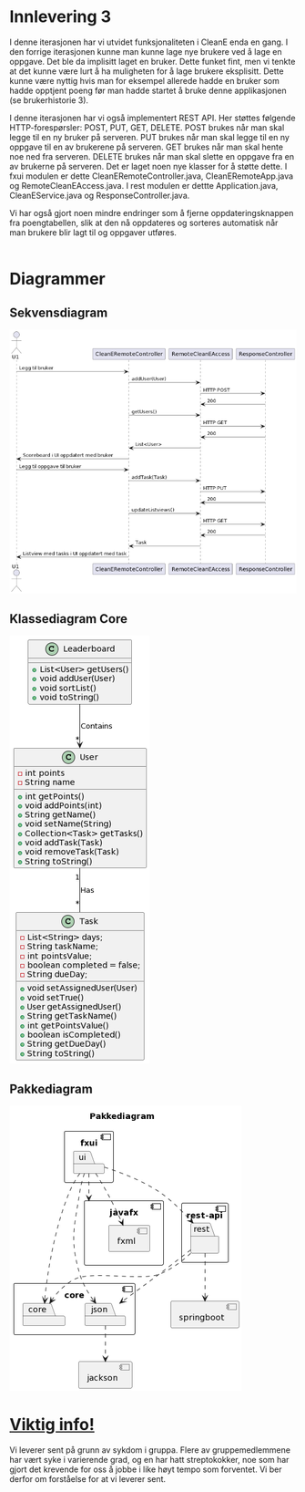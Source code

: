 <h1> Innlevering 3</h1>

I denne iterasjonen har vi utvidet funksjonaliteten i CleanE enda en gang. I den forrige iterasjonen kunne man kunne lage nye brukere ved å lage en oppgave. Det ble da implisitt laget en bruker. Dette funket fint, men vi tenkte at det kunne være lurt å ha muligheten for å lage brukere eksplisitt. Dette kunne være nyttig hvis man for eksempel allerede hadde en bruker som hadde opptjent poeng før man hadde startet å bruke denne applikasjonen (se brukerhistorie 3).

I denne iterasjonen har vi også implementert REST API. Her støttes følgende HTTP-forespørsler: POST, PUT, GET, DELETE. POST brukes når man skal legge til en ny bruker på serveren. PUT brukes når man skal legge til en ny oppgave til en av brukerene på serveren. GET brukes når man skal hente noe ned fra serveren. DELETE brukes når man skal slette en oppgave fra en av brukerne på serveren. Det er laget noen nye klasser for å støtte dette. I fxui modulen er dette CleanERemoteController.java, CleanERemoteApp.java og RemoteCleanEAccess.java. I rest modulen er dettte Application.java, CleanEService.java og ResponseController.java.

Vi har også gjort noen mindre endringer som å fjerne oppdateringsknappen fra poengtabellen, slik at den nå oppdateres og sorteres automatisk når man brukere blir lagt til og oppgaver utføres.
</br>
</br>
<h1>Diagrammer</h1>
<h2>Sekvensdiagram</h2>

<img src="../docs/prosjekt-images/sekvensdiagram_release3.png">

<h2>Klassediagram Core</h2>

<img src="../docs/prosjekt-images/klassediagram_core.png">

<h2>Pakkediagram</h2>

<img src="../docs/prosjekt-images/pakkediagram.png">

</br>

<u><h1>Viktig info!</u></h1>
Vi leverer sent på grunn av sykdom i gruppa. Flere av gruppemedlemmene har vært syke i varierende grad, og en har hatt streptokokker, noe som har gjort det krevende for oss å jobbe i like høyt tempo som forventet. Vi ber derfor om forståelse for at vi leverer sent.